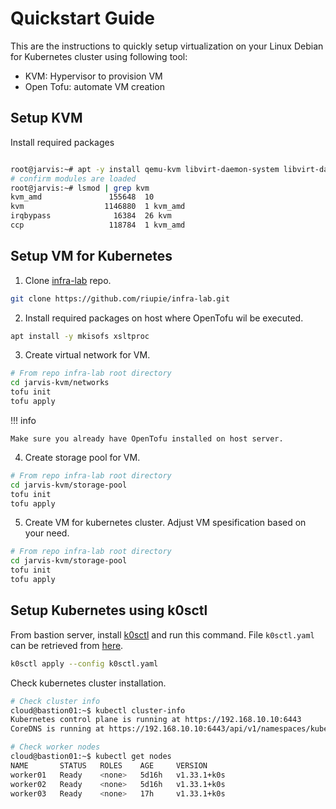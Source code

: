 # Quickstart Guide
This are the instructions to quickly setup virtualization on your Linux Debian for Kubernetes cluster using following tool:
* KVM: Hypervisor to provision VM
* Open Tofu: automate VM creation

## Setup KVM
Install required packages

```bash

root@jarvis:~# apt -y install qemu-kvm libvirt-daemon-system libvirt-daemon virtinst bridge-utils libosinfo-bin libguestfs-tools
# confirm modules are loaded
root@jarvis:~# lsmod | grep kvm
kvm_amd               155648  10
kvm                  1146880  1 kvm_amd
irqbypass              16384  26 kvm
ccp                   118784  1 kvm_amd
```

## Setup VM for Kubernetes

1. Clone [infra-lab](https://github.com/riupie/infra-lab.git) repo.

```bash
git clone https://github.com/riupie/infra-lab.git
```

2. Install required packages on host where OpenTofu wil be executed.

```bash
apt install -y mkisofs xsltproc
```

3. Create virtual network for VM.

```bash
# From repo infra-lab root directory
cd jarvis-kvm/networks
tofu init
tofu apply
```

!!! info

    Make sure you already have OpenTofu installed on host server.

4. Create storage pool for VM.

```bash
# From repo infra-lab root directory
cd jarvis-kvm/storage-pool
tofu init
tofu apply
```

5. Create VM for kubernetes cluster. Adjust VM spesification based on your need.

```bash
# From repo infra-lab root directory
cd jarvis-kvm/storage-pool
tofu init
tofu apply
```

## Setup Kubernetes using k0sctl

From bastion server, install [k0sctl](https://github.com/k0sproject/k0sctl?tab=readme-ov-file#installation) and run this command. File `k0sctl.yaml` can be retrieved from [here](https://raw.githubusercontent.com/riupie/infra-lab/refs/heads/main/k0s/k0sctl.yaml).

```bash
k0sctl apply --config k0sctl.yaml
```

Check kubernetes cluster installation.

```bash
# Check cluster info
cloud@bastion01:~$ kubectl cluster-info
Kubernetes control plane is running at https://192.168.10.10:6443
CoreDNS is running at https://192.168.10.10:6443/api/v1/namespaces/kube-system/services/kube-dns:dns/proxy

# Check worker nodes
cloud@bastion01:~$ kubectl get nodes
NAME       STATUS   ROLES    AGE     VERSION
worker01   Ready    <none>   5d16h   v1.33.1+k0s
worker02   Ready    <none>   5d16h   v1.33.1+k0s
worker03   Ready    <none>   17h     v1.33.1+k0s


```